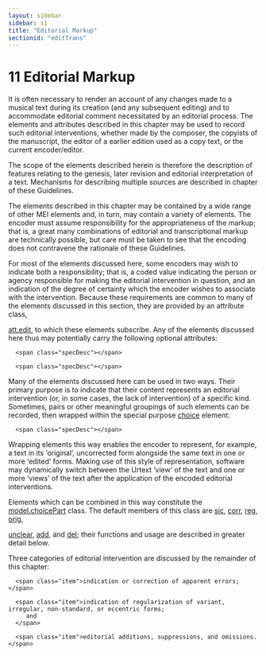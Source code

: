 ```yaml
---
layout: sidebar
sidebar: s1
title: "Editorial Markup"
sectionid: "editTrans"
---
```


<span class="div">
   
   <h1 id="editTrans">
      <span class="headingNumber">11</span>
      <span class="head">Editorial Markup</span>
   </h1>
   It is often necessary to render an account of any changes made to a musical text during
   its
   creation (and any subsequent editing) and to accommodate editorial comment necessitated
   by an
   editorial process. The elements and attributes described in this chapter may be used
   to record
   such editorial interventions, whether made by the composer, the copyists of the manuscript,
   the
   editor of a earlier edition used as a copy text, or the current encoder/editor.
   
   The scope of the elements described herein is therefore the description of features
   relating to
   the genesis, later revision and editorial interpretation of a text. Mechanisms for
   describing
   multiple sources are described in chapter 
   <span class="ptr"></span> of these Guidelines.
   
   The elements described in this chapter may be contained by a wide range of other MEI
   elements
   and, in turn, may contain a variety of elements. The encoder must assume responsibility
   for the
   appropriateness of the markup; that is, a great many combinations of editorial and
   transcriptional markup are technically possible, but care must be taken to see that
   the encoding
   does not contravene the rationale of these Guidelines.
   
   For most of the elements discussed here, some encoders may wish to indicate both a
   responsibility; that is, a coded value indicating the person or agency responsible
   for making
   the editorial intervention in question, and an indication of the degree of certainty
   which the
   encoder wishes to associate with the intervention. Because these requirements are
   common to many
   of the elements discussed in this section, they are provided by an attribute class,
   
   <a class="link_odd" href="/v3/attribute-classes/att.edit">att.edit</a>, to which these elements subscribe. Any of the elements
   discussed here thus may potentially carry the following optional attributes:
   
   
   
   <span class="specList">
      
      <span class="specDesc"></span>
      
      <span class="specDesc"></span>
      
   </span>
   
   
   
   
   <!-- PR: OK, so what are the 2 ways?!  You say there are 2, but only describe 1. :) -->
   Many of the elements discussed here can be used in two ways. Their primary purpose
   is to
   indicate that their content represents an editorial intervention (or, in some cases,
   the lack of
   intervention) of a specific kind. Sometimes, pairs or other meaningful groupings of
   such
   elements can be recorded, then wrapped within the special purpose 
   <a class="link_odd_elementSpec" href="/v3/elements/choice">choice</a>
   element:
   
   
   
   <span class="specList">
      
      <span class="specDesc"></span>
      
   </span>
   
   
   Wrapping elements this way enables the encoder to represent, for example, a text in
   its
   ‘original’, uncorrected form alongside the same text in one or more
   ‘edited’ forms. Making use of this style of representation, software may
   dynamically switch between the Urtext ‘view’ of the text and one or more
   ‘views’ of the text after the application of the encoded editorial
   interventions.
   
   Elements which can be combined in this way constitute the 
   <a class="link_odd" href="/v3/model-classes/model.choicePart">model.choicePart</a> class. The default members of this class are 
   <a class="link_odd_elementSpec" href="/v3/elements/sic">sic</a>, 
   <a class="link_odd_elementSpec" href="/v3/elements/corr">corr</a>, 
   <a class="link_odd_elementSpec" href="/v3/elements/reg">reg</a>, 
   <a class="link_odd_elementSpec" href="/v3/elements/orig">orig</a>,
   
   <a class="link_odd_elementSpec" href="/v3/elements/unclear">unclear</a>, 
   <a class="link_odd_elementSpec" href="/v3/elements/add">add</a>, and 
   <a class="link_odd_elementSpec" href="/v3/elements/del">del</a>; their
   functions and usage are described in greater detail below.
   
   Three categories of editorial intervention are discussed by the remainder of this
   chapter:
   
   
   <span class="list">
      
      <span class="item">indication or correction of apparent errors;</span>
      
      <span class="item">indication of regularization of variant, irregular, non-standard, or eccentric forms;
         and
      </span>
      
      <span class="item">editorial additions, suppressions, and omissions.</span>
      
   </span>
   
   
   
   
   
   
   
   
   
</span>